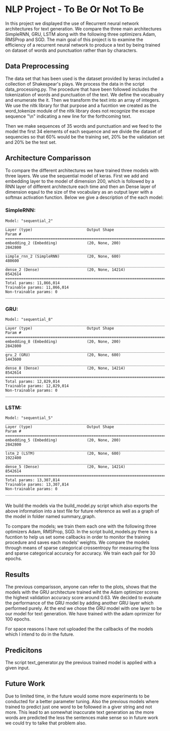 # NLP Project - To Be Or Not To Be

In this project we displayed the use of Recurrent neural network architectures for text generation. We compare the three main architectures SimpleRNN, GRU, LSTM along with the following three optimizers Adam, RMSProp and SGD. The main goal of this project is to examine the efficiency of a recurrent neural network to produce a text by being trained on dataset of words and punctuation rather than by characters.

## Data Preprocessing 
The data set that has been used is the dataset provided by keras included a collection of Shakespear's plays. We process the data in the script data_processing.py. The procedure that have been followed includes the tokenization of words and punctuation of the text. We define the vocabualry and enumerate the it. Then we transform the text into an array of integers. We use the nltk library for that purpose and a fucntion we created as the word_tokenize module of the nltk library does not recognize the escape sequence "\n" indicating a new line for the forthcoming text. 

Then we make sequences of 35 words and punctuation and we feed to the model the first 34 elements of each sequence and we divide the dataset of sequencies so that 60% would be the training set, 20% be the validation set and 20% be the test set.

## Architecture Comparisson
To compare the different architectures we have trained three models with three layers. We use the sequential model of keras. First we add and embedding layer to the model of dimension 200, which is followed by a RNN layer of different architecture each time and then an Dense layer of dimension eqaul to the size of the vocabulary as an output layer with a softmax activation function. Below we give a description of the each model:

### SimpleRNN: 
    Model: "sequential_2"
    ________________________________________________________________________________
    Layer (type)                        Output Shape                    Param #     
    ================================================================================
    embedding_2 (Embedding)             (20, None, 200)                 2842800     
    ________________________________________________________________________________
    simple_rnn_2 (SimpleRNN)            (20, None, 600)                 480600      
    ________________________________________________________________________________
    dense_2 (Dense)                     (20, None, 14214)               8542614     
    ================================================================================
    Total params: 11,866,014
    Trainable params: 11,866,014
    Non-trainable params: 0
    ________________________________________________________________________________

### GRU:
    Model: "sequential_8"
    ________________________________________________________________________________
    Layer (type)                        Output Shape                    Param #     
    ================================================================================
    embedding_8 (Embedding)             (20, None, 200)                 2842800     
    ________________________________________________________________________________
    gru_2 (GRU)                         (20, None, 600)                 1443600     
    ________________________________________________________________________________
    dense_8 (Dense)                     (20, None, 14214)               8542614     
    ================================================================================
    Total params: 12,829,014
    Trainable params: 12,829,014
    Non-trainable params: 0
    ________________________________________________________________________________

### LSTM:
    Model: "sequential_5"
    ________________________________________________________________________________
    Layer (type)                        Output Shape                    Param #     
    ================================================================================
    embedding_5 (Embedding)             (20, None, 200)                 2842800     
    ________________________________________________________________________________
    lstm_2 (LSTM)                       (20, None, 600)                 1922400     
    ________________________________________________________________________________
    dense_5 (Dense)                     (20, None, 14214)               8542614     
    ================================================================================
    Total params: 13,307,814
    Trainable params: 13,307,814
    Non-trainable params: 0
    ________________________________________________________________________________
###
We build the models via the build_model.py script which also exports the above information into a text file for future reference as well as a graph of the model in folder named summary_graph.

To compare the models; we train them each one with the following three optimizers Adam, RMSProp, SGD. In the script build_models.py there is a fucntion to help us set some callbacks in order to monitor the training procedure and saves each models' weights. We compare the models through means of sparse categorical crossentropy for measuring the loss and sparse categorical accuracy for accuracy. We train each pair for 30 epochs.

## Results
The previous comparisson, anyone can refer to the plots, shows that the models with the GRU architecture trained wiht the Adam optimizer scores the highest validation accuracy score around 0.63. 
We decided to evaluate the performance of the GRU model by adding another GRU layer which performed purely.
At the end we chose the GRU model with one layer to be our model for text generation. We have trained with the adam oprimizer for 100 epochs.

For space reasons I have not uploaded the the callbacks of the models which I intend to do in the future.

## Predicitons
The script text_generator.py the previous trained model is applied with a given input.

## Future Work
Due to limited time, in the future would some more experiments to be conducted for a better parameter tuning.
Also the previous models where trained to predict just one word to be followed in a giver string and not more. This lead to an somewhat inaccurate text generation as the more words are predicted the less the sentences make sense so in future work we could try to talke that problem also.